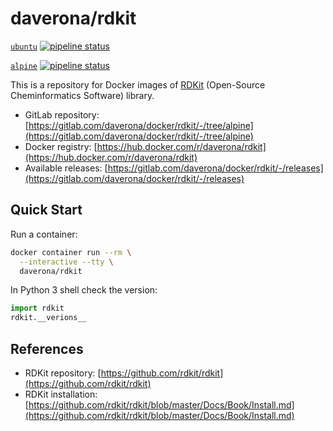 # daverona/rdkit

[`ubuntu`](https://gitlab.com/daverona/docker/rdkit)
[![pipeline status](https://gitlab.com/daverona/docker/rdkit/badges/master/pipeline.svg)](https://gitlab.com/daverona/docker/rdkit/commits/master)

[`alpine`](https://gitlab.com/daverona/docker/rdkit/-/tree/alpine)
[![pipeline status](https://gitlab.com/daverona/docker/rdkit/badges/alpine/pipeline.svg)](https://gitlab.com/daverona/docker/rdkit/commits/alpine)

This is a repository for Docker images of [RDKit](https://github.com/rdkit/rdkit) (Open-Source Cheminformatics Software) library.

* GitLab repository: [https://gitlab.com/daverona/docker/rdkit/-/tree/alpine](https://gitlab.com/daverona/docker/rdkit/-/tree/alpine)
* Docker registry: [https://hub.docker.com/r/daverona/rdkit](https://hub.docker.com/r/daverona/rdkit)
* Available releases: [https://gitlab.com/daverona/docker/rdkit/-/releases](https://gitlab.com/daverona/docker/rdkit/-/releases)

## Quick Start

Run a container:

```bash
docker container run --rm \
  --interactive --tty \
  daverona/rdkit
```

In Python 3 shell check the version:

```python
import rdkit
rdkit.__verions__
```

## References

* RDKit repository: [https://github.com/rdkit/rdkit](https://github.com/rdkit/rdkit)
* RDKit installation: [https://github.com/rdkit/rdkit/blob/master/Docs/Book/Install.md](https://github.com/rdkit/rdkit/blob/master/Docs/Book/Install.md)
